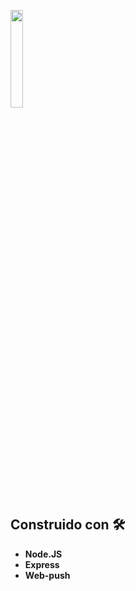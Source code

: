 <p align='left'>
    <img src='https://img.icons8.com/color/452/nodejs.png' width="20%" /img>
</p>

## Construido con 🛠️

* **Node.JS**
* **Express**
* **Web-push**
